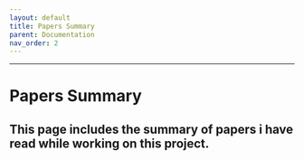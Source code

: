 ```yaml
---
layout: default
title: Papers Summary
parent: Documentation
nav_order: 2
---
```

---
# Papers Summary
This page includes the summary of papers i have read while working on this project.
---
